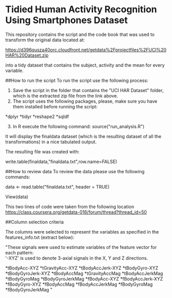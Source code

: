 # Tidied Human Activity Recognition Using Smartphones Dataset

This repository contains the script and the code book that was used to transform the original data located at:

https://d396qusza40orc.cloudfront.net/getdata%2Fprojectfiles%2FUCI%20HAR%20Dataset.zip 

into a tidy dataset that contains the subject, activity and the mean for every variable.

##How to run the script
To run the script use the following process:

1. Save the script in the folder that contains the "UCI HAR Dataset" folder, which is the extracted zip file from the link above.
2. The script uses the following packages, please, make sure you have them installed before running the script:

*dplyr
*tidyr
*reshape2
*sqldf

3. In R execute the following command:
source("run_analysis.R")

It will display the finaldata dataset (which is the resulting dataset of all the transformations) in a nice tabulated output.


The resulting file was created with:

write.table(finaldata,"finaldata.txt",row.name=FALSE)

##How to review data
To review the data please use the following commands:

data <- read.table("finaldata.txt", header = TRUE) 

View(data)

This two lines of code were taken from the following location https://class.coursera.org/getdata-016/forum/thread?thread_id=50

##Column selection criteria

The columns were selected to represent the variables as specified in the features_info.txt (extract below):

"These signals were used to estimate variables of the feature vector for each pattern:  
'-XYZ' is used to denote 3-axial signals in the X, Y and Z directions.

*tBodyAcc-XYZ
*tGravityAcc-XYZ
*tBodyAccJerk-XYZ
*tBodyGyro-XYZ
*tBodyGyroJerk-XYZ
*tBodyAccMag
*tGravityAccMag
*tBodyAccJerkMag
*tBodyGyroMag
*tBodyGyroJerkMag
*fBodyAcc-XYZ
*fBodyAccJerk-XYZ
*fBodyGyro-XYZ
*fBodyAccMag
*fBodyAccJerkMag
*fBodyGyroMag
*fBodyGyroJerkMag
"